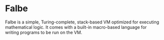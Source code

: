 # Falbe

Falbe is a simple, Turing-complete, stack-based VM optimized for executing mathematical logic. It comes with a built-in macro-based language for writing programs to be run on the VM.